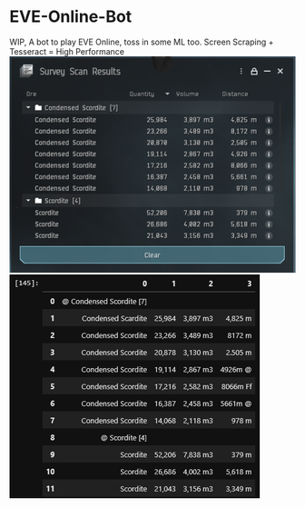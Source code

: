 # EVE-Online-Bot
WIP, A bot to play EVE Online, toss in some ML too.
Screen Scraping + Tesseract = High Performance  
![alt text](https://github.com/darkmatter2222/EVE-Online-Bot/blob/main/Images/SurveyScanResults_Fact.png)  
![alt text](https://github.com/darkmatter2222/EVE-Online-Bot/blob/main/Images/SurveyScanResults_Extract.png)
